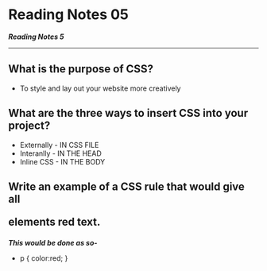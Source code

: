 # Reading Notes 05
***Reading Notes 5***

---
## What is the purpose of CSS?

* To style and lay out your website more creatively

## What are the three ways to insert CSS into your project?
 * Externally - IN CSS FILE
 * Interanlly - IN THE HEAD
 * Inline CSS - IN THE BODY

 ## Write an example of a CSS rule that would give all <p> elements red text.

 ***This would be done as so-***

 * p {
  color:red; }

